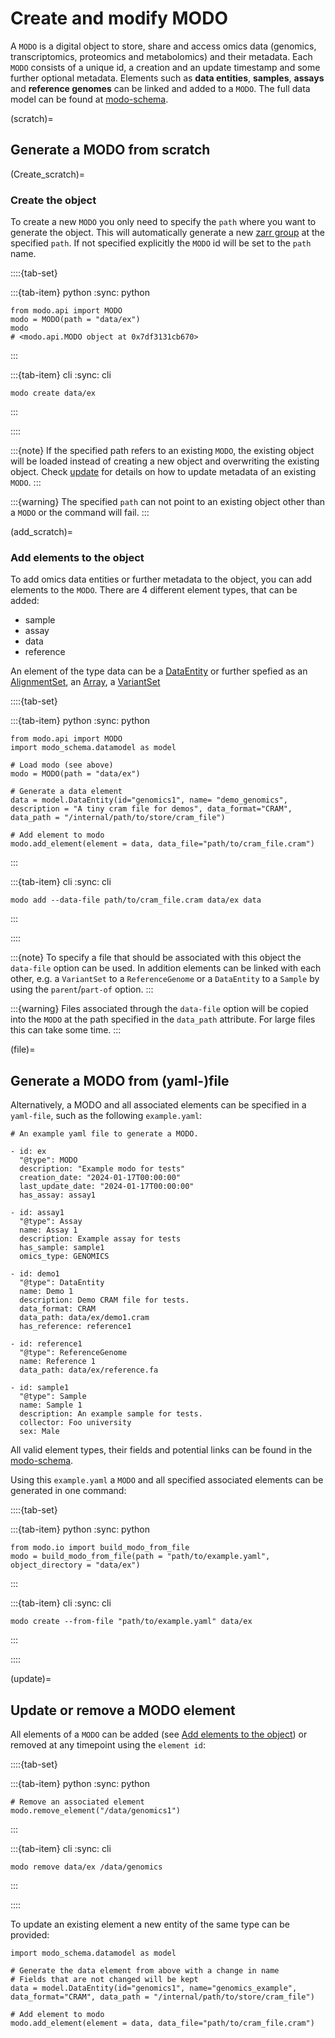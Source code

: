# Create and modify MODO

A `MODO` is a digital object to store, share and access omics data (genomics, transcriptomics, proteomics and metabolomics) and their metadata.
Each `MODO` consists of a unique id, a creation and an update timestamp and some further optional metadata. Elements such as __data entities__, __samples__, __assays__ and __reference genomes__ can be linked and added to a `MODO`. The full data model can be found at [modo-schema](https://sdsc-ordes.github.io/modo-schema/).

(scratch)=
## Generate a MODO from scratch

(Create_scratch)=
### Create the object

To create a new `MODO` you only need to specify the `path` where you want to generate the object. This will automatically generate a new [zarr group](https://zarr.readthedocs.io/en/stable/api/hierarchy.html) at the specified `path`. If not specified explicitly the `MODO` id will be set to the `path` name.

::::{tab-set}

:::{tab-item} python
:sync: python
```{code-block} python
from modo.api import MODO
modo = MODO(path = "data/ex")
modo
# <modo.api.MODO object at 0x7df3131cb670>
```
:::

:::{tab-item} cli
:sync: cli
```{code-block} console
modo create data/ex
```
:::

::::

:::{note}
If the specified path refers to an existing `MODO`, the existing object will be loaded instead of creating a new object and overwriting the existing object.
Check [update](update) for details on how to update metadata of an existing `MODO`.
:::

:::{warning}
The specified `path` can not point to an existing object other than a `MODO` or the command will fail.
:::

(add_scratch)=
### Add elements to the object

To add omics data entities or further metadata to the object, you can add elements to the `MODO`.
There are 4 different element types, that can be added:
- sample
- assay
- data
- reference

An element of the type data can be a [DataEntity](https://sdsc-ordes.github.io/modo-schema/DataEntity/) or further spefied as an [AlignmentSet](https://sdsc-ordes.github.io/modo-schema/AlignmentSet/), an [Array](https://sdsc-ordes.github.io/modo-schema/Array/), a [VariantSet](https://sdsc-ordes.github.io/modo-schema/VariantSet/)


::::{tab-set}

:::{tab-item} python
:sync: python
```{code-block} python
from modo.api import MODO
import modo_schema.datamodel as model

# Load modo (see above)
modo = MODO(path = "data/ex")

# Generate a data element
data = model.DataEntity(id="genomics1", name= "demo_genomics", description = "A tiny cram file for demos", data_format="CRAM", data_path = "/internal/path/to/store/cram_file")

# Add element to modo
modo.add_element(element = data, data_file="path/to/cram_file.cram")
```
:::

:::{tab-item} cli
:sync: cli
```{code-block} console
modo add --data-file path/to/cram_file.cram data/ex data
```
:::

::::

:::{note}
To specify a file that should be associated with this object the `data-file` option can be used.
In addition elements can be linked with each other, e.g. a `VariantSet` to a `ReferenceGenome` or a `DataEntity` to a `Sample` by using the `parent`/`part-of` option.
:::

:::{warning}
Files associated through the `data-file` option will be copied into the `MODO` at the path specified in the `data_path` attribute. For large files this can take some time.
:::

(file)=
## Generate a MODO from (yaml-)file

Alternatively, a MODO and all associated elements can be specified in a `yaml-file`, such as the following `example.yaml`:

```{code-block} yaml
# An example yaml file to generate a MODO.

- id: ex
  "@type": MODO
  description: "Example modo for tests"
  creation_date: "2024-01-17T00:00:00"
  last_update_date: "2024-01-17T00:00:00"
  has_assay: assay1

- id: assay1
  "@type": Assay
  name: Assay 1
  description: Example assay for tests
  has_sample: sample1
  omics_type: GENOMICS

- id: demo1
  "@type": DataEntity
  name: Demo 1
  description: Demo CRAM file for tests.
  data_format: CRAM
  data_path: data/ex/demo1.cram
  has_reference: reference1

- id: reference1
  "@type": ReferenceGenome
  name: Reference 1
  data_path: data/ex/reference.fa

- id: sample1
  "@type": Sample
  name: Sample 1
  description: An example sample for tests.
  collector: Foo university
  sex: Male
```

All valid element types, their fields and potential links can be found in the [modo-schema](https://sdsc-ordes.github.io/modo-schema/).

Using this `example.yaml` a `MODO` and all specified associated elements can be generated in one command:

::::{tab-set}

:::{tab-item} python
:sync: python
```{code-block} python
from modo.io import build_modo_from_file
modo = build_modo_from_file(path = "path/to/example.yaml", object_directory = "data/ex")
```
:::

:::{tab-item} cli
:sync: cli
```{code-block} console
modo create --from-file "path/to/example.yaml" data/ex
```
:::

::::


(update)=
## Update or remove a MODO element

All elements of a `MODO` can be added (see [Add elements to the object](add_scratch)) or removed at any timepoint using the `element id`:

::::{tab-set}

:::{tab-item} python
:sync: python
```{code-block} python
# Remove an associated element
modo.remove_element("/data/genomics1")
```
:::

:::{tab-item} cli
:sync: cli
```{code-block} console
modo remove data/ex /data/genomics
```
:::

::::

To update an existing element a new entity of the same type can be provided:

```{code-block} python
import modo_schema.datamodel as model

# Generate the data element from above with a change in name
# Fields that are not changed will be kept
data = model.DataEntity(id="genomics1", name="genomics_example", data_format="CRAM", data_path = "/internal/path/to/store/cram_file")

# Add element to modo
modo.add_element(element = data, data_file="path/to/cram_file.cram")
```
